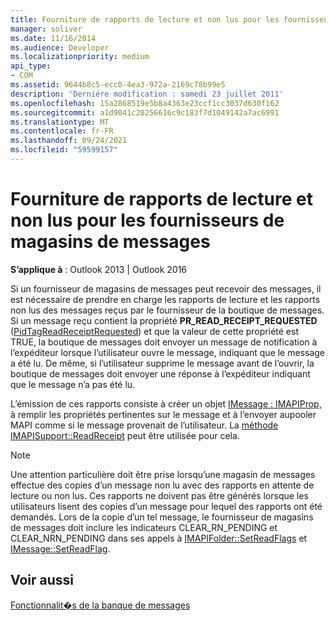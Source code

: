 ```yaml
---
title: Fourniture de rapports de lecture et non lus pour les fournisseurs de magasins de messages
manager: soliver
ms.date: 11/16/2014
ms.audience: Developer
ms.localizationpriority: medium
api_type:
- COM
ms.assetid: 9644b8c5-ecc0-4ea3-972a-2169c78b99e5
description: 'Derniére modification : samedi 23 juillet 2011'
ms.openlocfilehash: 15a2868519e5b8a4363e23ccf1cc3037d630f162
ms.sourcegitcommit: a1d9041c20256616c9c183f7d1049142a7ac6991
ms.translationtype: MT
ms.contentlocale: fr-FR
ms.lasthandoff: 09/24/2021
ms.locfileid: "59599157"
---
```

# <a name="providing-read-and-nonread-reports-for-message-store-providers"></a>Fourniture de rapports de lecture et non lus pour les fournisseurs de magasins de messages

  
  
**S’applique à** : Outlook 2013 | Outlook 2016 
  
Si un fournisseur de magasins de messages peut recevoir des messages, il est nécessaire de prendre en charge les rapports de lecture et les rapports non lus des messages reçus par le fournisseur de la boutique de messages. Si un message reçu contient la propriété **PR_READ_RECEIPT_REQUESTED** ([PidTagReadReceiptRequested](pidtagreadreceiptrequested-canonical-property.md)) et que la valeur de cette propriété est TRUE, la boutique de messages doit envoyer un message de notification à l’expéditeur lorsque l’utilisateur ouvre le message, indiquant que le message a été lu. De même, si l’utilisateur supprime le message avant de l’ouvrir, la boutique de messages doit envoyer une réponse à l’expéditeur indiquant que le message n’a pas été lu.
  
L’émission de ces rapports consiste à créer un objet [IMessage : IMAPIProp,](imessageimapiprop.md) à remplir les propriétés pertinentes sur le message et à l’envoyer aupooler MAPI comme si le message provenait de l’utilisateur. La [méthode IMAPISupport::ReadReceipt](imapisupport-readreceipt.md) peut être utilisée pour cela. 
  
> [!NOTE]
> Une attention particulière doit être prise lorsqu’une magasin de messages effectue des copies d’un message non lu avec des rapports en attente de lecture ou non lus. Ces rapports ne doivent pas être générés lorsque les utilisateurs lisent des copies d’un message pour lequel des rapports ont été demandés. Lors de la copie d’un tel message, le fournisseur de magasins de messages doit inclure les indicateurs CLEAR_RN_PENDING et CLEAR_NRN_PENDING dans ses appels à [IMAPIFolder::SetReadFlags](imapifolder-setreadflags.md) et [IMessage::SetReadFlag](imessage-setreadflag.md). 
  
## <a name="see-also"></a>Voir aussi



[Fonctionnalit�s de la banque de messages](message-store-features.md)

